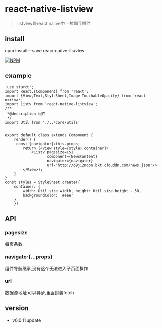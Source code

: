 # react-native-listview

> listview是react native中上拉翻页插件

## install
npm install --save react-native-listview


[![NPM](https://nodei.co/npm/react-native-listview.png)](https://nodei.co/npm/react-native-listview/)

## example
```
'use sturct';
import React,{Component} from 'react';
import {View,Text,StyleSheet,Image,TouchableOpacity} from 'react-native';
import Listv from 'react-native-listview';
/**
 *@decsription 组件
 */
import Util from './../core/utils';


export default class extends Component {
    render() {
     const {navigator}=this.props;
        return (<View style={styles.container}>
            <Listv pagesize={5}
                   component={NewsContent}
                   navigator={navigator}
                   url='http://o9ji2nqbn.bkt.clouddn.com/news.json'/>
        </View>);
    }
}
const styles = StyleSheet.create({
    container: {
        width: Util.size.width, height: Util.size.height - 50,
        backgroundColor: '#eee'
    }
    })
```

## API

### pagesize

 每页条数

### navigator{...props}

组件导航继承,没有这个无法进入子页面操作

### url

数据源地址,可以异步,里面封装fetch


## version
- v0.0.11 update